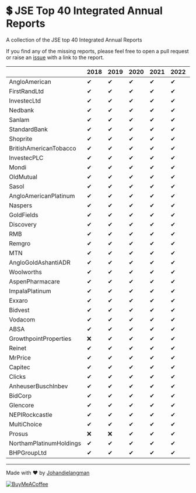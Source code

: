 # 💲 JSE Top 40 Integrated Annual Reports

A collection of the JSE top 40 Integrated Annual Reports

If you find any of the missing reports, please feel free to open a pull request or raise an [issue](https://github.com/Johandielangman/JSE-Top-40-IAR/issues/new) with a link to the report.


|                         | **2018** | **2019** | **2020** | **2021** | **2022** | **2023** | **2024** |
| ----------------------- | -------- | -------- | -------- | -------- | -------- | -------- | -------- |
| AngloAmerican           | ✔        | ✔        | ✔        | ✔        | ✔        | ✔        | ❌        |
| FirstRandLtd            | ✔        | ✔        | ✔        | ✔        | ✔        | ✔        | ✔        |
| InvestecLtd             | ✔        | ✔        | ✔        | ✔        | ✔        | ✔        | ✔        |
| Nedbank                 | ✔        | ✔        | ✔        | ✔        | ✔        | ✔        | ❌        |
| Sanlam                  | ✔        | ✔        | ✔        | ✔        | ✔        | ✔        | ❌        |
| StandardBank            | ✔        | ✔        | ✔        | ✔        | ✔        | ✔        | ❌        |
| Shoprite                | ✔        | ✔        | ✔        | ✔        | ✔        | ✔        | ✔        |
| BritishAmericanTobacco  | ✔        | ✔        | ✔        | ✔        | ✔        | ✔        | ❌        |
| InvestecPLC             | ✔        | ✔        | ✔        | ✔        | ✔        | ✔        | ✔        |
| Mondi                   | ✔        | ✔        | ✔        | ✔        | ✔        | ✔        | ❌        |
| OldMutual               | ✔        | ✔        | ✔        | ✔        | ✔        | ✔        | ❌        |
| Sasol                   | ✔        | ✔        | ✔        | ✔        | ✔        | ✔        | ✔        |
| AngloAmericanPlatinum   | ✔        | ✔        | ✔        | ✔        | ✔        | ✔        | ❌        |
| Naspers                 | ✔        | ✔        | ✔        | ✔        | ✔        | ✔        | ✔        |
| GoldFields              | ✔        | ✔        | ✔        | ✔        | ✔        | ✔        | ❌        |
| Discovery               | ✔        | ✔        | ✔        | ✔        | ✔        | ✔        | ✔        |
| RMB                     | ✔        | ✔        | ✔        | ✔        | ✔        | ❌        | ❌        |
| Remgro                  | ✔        | ✔        | ✔        | ✔        | ✔        | ✔        | ✔        |
| MTN                     | ✔        | ✔        | ✔        | ✔        | ✔        | ✔        | ❌        |
| AngloGoldAshantiADR     | ✔        | ✔        | ✔        | ✔        | ✔        | ❌        | ❌        |
| Woolworths              | ✔        | ✔        | ✔        | ✔        | ✔        | ✔        | ✔        |
| AspenPharmacare         | ✔        | ✔        | ✔        | ✔        | ✔        | ✔        | ✔        |
| ImpalaPlatinum          | ✔        | ✔        | ✔        | ✔        | ✔        | ✔        | ❌        |
| Exxaro                  | ✔        | ✔        | ✔        | ✔        | ✔        | ✔        | ❌        |
| Bidvest                 | ✔        | ✔        | ✔        | ✔        | ✔        | ✔        | ✔        |
| Vodacom                 | ✔        | ✔        | ✔        | ✔        | ✔        | ✔        | ✔        |
| ABSA                    | ✔        | ✔        | ✔        | ✔        | ✔        | ✔        | ❌        |
| GrowthpointProperties   | ❌        | ✔        | ✔        | ✔        | ✔        | ✔        | ❌        |
| Reinet                  | ✔        | ✔        | ✔        | ✔        | ✔        | ✔        | ❌        |
| MrPrice                 | ✔        | ✔        | ✔        | ✔        | ✔        | ✔        | ✔        |
| Capitec                 | ✔        | ✔        | ✔        | ✔        | ✔        | ✔        | ✔        |
| Clicks                  | ✔        | ✔        | ✔        | ✔        | ✔        | ✔        | ❌        |
| AnheuserBuschInbev      | ✔        | ✔        | ✔        | ✔        | ✔        | ✔        | ❌        |
| BidCorp                 | ✔        | ✔        | ✔        | ✔        | ✔        | ✔        | ✔        |
| Glencore                | ✔        | ✔        | ✔        | ✔        | ✔        | ✔        | ❌        |
| NEPIRockcastle          | ✔        | ✔        | ✔        | ✔        | ✔        | ✔        | ❌        |
| MultiChoice             | ✔        | ✔        | ✔        | ✔        | ✔        | ✔        | ✔        |
| Prosus                  | ❌        | ❌        | ✔        | ✔        | ✔        | ✔        | ✔        |
| NorthamPlatinumHoldings | ✔        | ✔        | ✔        | ✔        | ✔        | ✔        | ✔        |
| BHPGroupLtd             | ✔        | ✔        | ✔        | ✔        | ✔        | ✔        | ✔        |

---

Made with ❤️ by [Johandielangman](https://github.com/Johandielangman)

[![BuyMeACoffee](https://img.shields.io/badge/Buy_Me_A_Coffee-FFDD00?style=for-the-badge&logo=buy-me-a-coffee&logoColor=black)](https://buymeacoffee.com/johanlangman)
